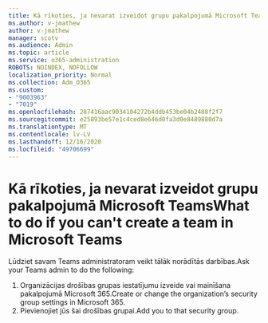 ```yaml
---
title: Kā rīkoties, ja nevarat izveidot grupu pakalpojumā Microsoft Teams
ms.author: v-jmathew
author: v-jmathew
manager: scotv
ms.audience: Admin
ms.topic: article
ms.service: o365-administration
ROBOTS: NOINDEX, NOFOLLOW
localization_priority: Normal
ms.collection: Adm_O365
ms.custom:
- "9003963"
- "7019"
ms.openlocfilehash: 287416aac9034104272b4ddb453be04b2488f2f7
ms.sourcegitcommit: e25893be57e1c4ced8e646d0fa3d0e8489880d7a
ms.translationtype: MT
ms.contentlocale: lv-LV
ms.lasthandoff: 12/16/2020
ms.locfileid: "49706699"
---
```

# <a name="what-to-do-if-you-cant-create-a-team-in-microsoft-teams"></a><span data-ttu-id="ff9fc-102">Kā rīkoties, ja nevarat izveidot grupu pakalpojumā Microsoft Teams</span><span class="sxs-lookup"><span data-stu-id="ff9fc-102">What to do if you can't create a team in Microsoft Teams</span></span>

<span data-ttu-id="ff9fc-103">Lūdziet savam Teams administratoram veikt tālāk norādītās darbības.</span><span class="sxs-lookup"><span data-stu-id="ff9fc-103">Ask your Teams admin to do the following:</span></span>

1. <span data-ttu-id="ff9fc-104">Organizācijas drošības grupas iestatījumu izveide vai mainīšana pakalpojumā Microsoft 365.</span><span class="sxs-lookup"><span data-stu-id="ff9fc-104">Create or change the organization’s security group settings in Microsoft 365.</span></span>
2. <span data-ttu-id="ff9fc-105">Pievienojiet jūs šai drošības grupai.</span><span class="sxs-lookup"><span data-stu-id="ff9fc-105">Add you to that security group.</span></span>
